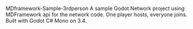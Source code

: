 MDframework-Sample-3rdperson
A sample Godot Network project using MDFramework api for the network code. One player hosts, everyone joins.
Built with Godot C# Mono on 3.4.
